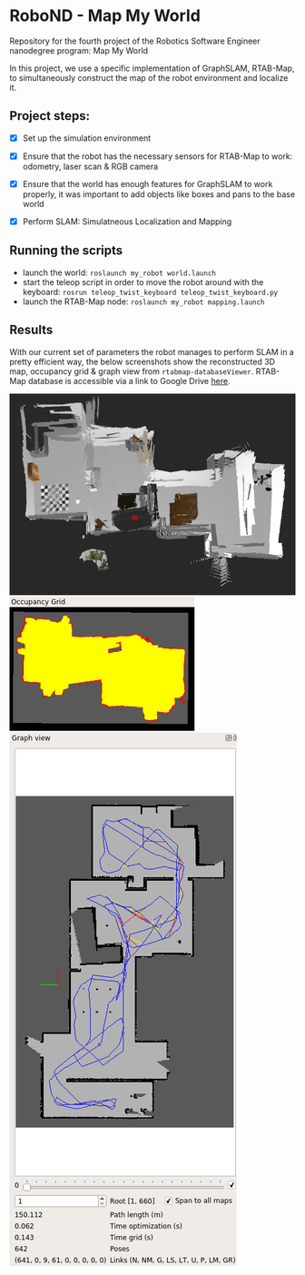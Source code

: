 # RoboND - Map My World
Repository for the fourth project of the Robotics Software Engineer nanodegree program: Map My World

In this project, we use a specific implementation of GraphSLAM, RTAB-Map, to simultaneously construct the map of the robot environment and localize it. 

## Project steps:
- [x] Set up the simulation environment
- [x] Ensure that the robot has the necessary sensors for RTAB-Map to work: odometry, laser scan & RGB camera
- [x] Ensure that the world has enough features for GraphSLAM to work properly, it was important to add objects like boxes and pans to the base world
- [x] Perform SLAM: Simulatneous Localization and Mapping


## Running the scripts
- launch the world: `roslaunch my_robot world.launch`
- start the teleop script in order to move the robot around with the keyboard: `rosrun teleop_twist_keyboard teleop_twist_keyboard.py`
- launch the RTAB-Map node: `roslaunch my_robot mapping.launch`

## Results

With our current set of parameters the robot manages to perform SLAM in a pretty efficient way, the below screenshots show the reconstructed 3D map, occupancy grid & graph view from `rtabmap-databaseViewer`. RTAB-Map database is accessible via a link to Google Drive [here](https://drive.google.com/file/d/1lqB4njAZQfhJLU9IvTurV8haS28BVjqx/view?usp=sharing).

![3DMap](3DMap_Lolo_World.png)
![occGrid](OccupancyGrid_Lolo_World.png)
![graphView](GraphView_Lolo_World.png)
 

